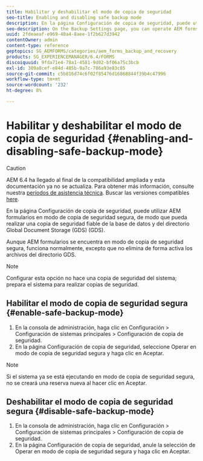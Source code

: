 ```yaml
---
title: Habilitar y deshabilitar el modo de copia de seguridad
seo-title: Enabling and disabling safe backup mode
description: En la página Configuración de copia de seguridad, puede utilizar AEM formularios en modo de copia de seguridad segura, de modo que pueda realizar una copia de seguridad fiable de la base de datos y del directorio Global Document Storage (GDS) (GDS). Aprenda a habilitar y deshabilitar el modo de copia de seguridad segura.
seo-description: On the Backup Settings page, you can operate AEM forms in safe backup mode so that you can reliably back up your database and Global Document Storage (GDS) (GDS) directory. Learn how to enable and disable safe backup mode.
uuid: 2fdeaeaf-e969-40a4-8aee-1f2b627d3942
contentOwner: admin
content-type: reference
geptopics: SG_AEMFORMS/categories/aem_forms_backup_and_recovery
products: SG_EXPERIENCEMANAGER/6.4/FORMS
discoiquuid: 9fda71e4-78a1-4581-9d02-bf06a75c3bcb
exl-id: 309a8cef-e84d-485b-9a7c-786a93e83c85
source-git-commit: c5b816d74c6f02f85476d16868844f39b4c47996
workflow-type: tm+mt
source-wordcount: '232'
ht-degree: 8%

---
```


# Habilitar y deshabilitar el modo de copia de seguridad {#enabling-and-disabling-safe-backup-mode}

>[!CAUTION]
>
>AEM 6.4 ha llegado al final de la compatibilidad ampliada y esta documentación ya no se actualiza. Para obtener más información, consulte nuestra [períodos de asistencia técnica](https://helpx.adobe.com/es/support/programs/eol-matrix.html). Buscar las versiones compatibles [here](https://experienceleague.adobe.com/docs/).

En la página Configuración de copia de seguridad, puede utilizar AEM formularios en modo de copia de seguridad segura, de modo que pueda realizar una copia de seguridad fiable de la base de datos y del directorio Global Document Storage (GDS) (GDS).

Aunque AEM formularios se encuentra en modo de copia de seguridad segura, funciona normalmente, excepto que no elimina de forma activa los archivos del directorio GDS.

>[!NOTE]
>
>Configurar esta opción no hace una copia de seguridad del sistema; prepara el sistema para realizar copias de seguridad.

## Habilitar el modo de copia de seguridad segura {#enable-safe-backup-mode}

1. En la consola de administración, haga clic en Configuración > Configuración de sistemas principales > Configuración de copia de seguridad.
1. En la página Configuración de copia de seguridad, seleccione Operar en modo de copia de seguridad segura y haga clic en Aceptar.

>[!NOTE]
>
>Si el sistema ya se está ejecutando en modo de copia de seguridad segura, no se creará una reserva nueva al hacer clic en Aceptar.

## Deshabilitar el modo de copia de seguridad segura {#disable-safe-backup-mode}

1. En la consola de administración, haga clic en Configuración > Configuración de sistemas principales > Configuración de copia de seguridad.
1. En la página Configuración de copia de seguridad, anule la selección de Operar en modo de copia de seguridad segura y haga clic en Aceptar.
